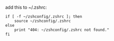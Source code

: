 add this to ~/.zshrc:
```
if [ -f ~/zshconfig/.zshrc ]; then
    source ~/zshconfig/.zshrc
else
    print "404: ~/zshconfig/.zshrc not found."
fi
```